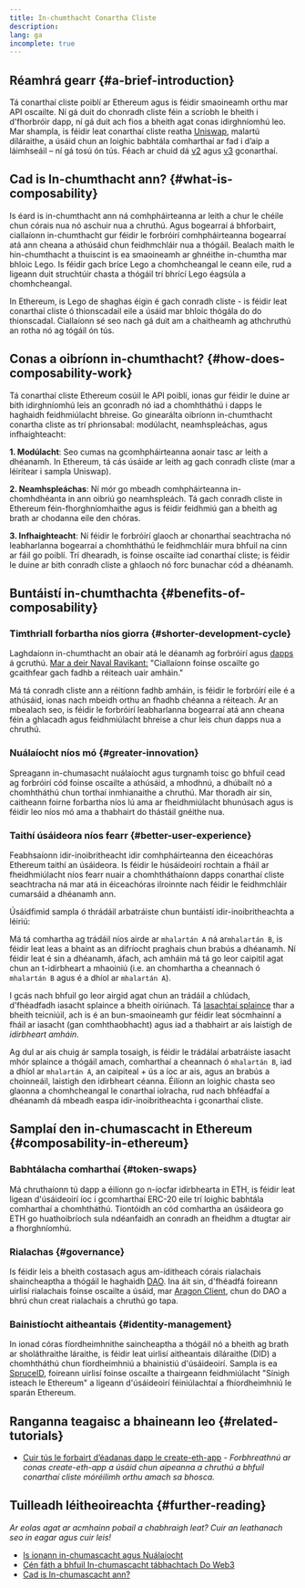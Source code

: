 ```yaml
---
title: In-chumthacht Conartha Cliste
description:
lang: ga
incomplete: true
---
```


## Réamhrá gearr {#a-brief-introduction}

Tá conarthaí cliste poiblí ar Ethereum agus is féidir smaoineamh orthu mar API oscailte. Ní gá duit do chonradh cliste féin a scríobh le bheith i d'fhorbróir dapp, ní gá duit ach fios a bheith agat conas idirghníomhú leo. Mar shampla, is féidir leat conarthaí cliste reatha [Uniswap](https://uniswap.exchange/swap), malartú díláraithe, a úsáid chun an loighic babhtála comharthaí ar fad i d’aip a láimhseáil – ní gá tosú ón tús. Féach ar chuid dá [v2](https://github.com/Uniswap/uniswap-v2-core/tree/master/contracts) agus [v3](https://github.com/Uniswap/uniswap-v3-core/tree/main/contracts) gconarthaí.

## Cad is In-chumthacht ann? {#what-is-composability}

Is éard is in-chumthacht ann ná comhpháirteanna ar leith a chur le chéile chun córais nua nó aschuir nua a chruthú. Agus bogearraí á bhforbairt, ciallaíonn in-chumthacht gur féidir le forbróirí comhpháirteanna bogearraí atá ann cheana a athúsáid chun feidhmchláir nua a thógáil. Bealach maith le hin-chumthacht a thuiscint is ea smaoineamh ar ghnéithe in-chumtha mar bhloic Lego. Is féidir gach bríce Lego a chomhcheangal le ceann eile, rud a ligeann duit struchtúir chasta a thógáil trí bhrící Lego éagsúla a chomhcheangal.

In Ethereum, is Lego de shaghas éigin é gach conradh cliste - is féidir leat conarthaí cliste ó thionscadail eile a úsáid mar bhloic thógála do do thionscadal. Ciallaíonn sé seo nach gá duit am a chaitheamh ag athchruthú an rotha nó ag tógáil ón tús.

## Conas a oibríonn in-chumthacht? {#how-does-composability-work}

Tá conarthaí cliste Ethereum cosúil le API poiblí, ionas gur féidir le duine ar bith idirghníomhú leis an gconradh nó iad a chomhtháthú i dapps le haghaidh feidhmiúlacht bhreise. Go ginearálta oibríonn in-chumthacht conartha cliste as trí phrionsabal: modúlacht, neamhspleáchas, agus infhaighteacht:

**1. Modúlacht**: Seo cumas na gcomhpháirteanna aonair tasc ar leith a dhéanamh. In Ethereum, tá cás úsáide ar leith ag gach conradh cliste (mar a léirítear i sampla Uniswap).

**2. Neamhspleáchas**: Ní mór go mbeadh comhpháirteanna in-chomhdhéanta in ann oibriú go neamhspleách. Tá gach conradh cliste in Ethereum féin-fhorghníomhaithe agus is féidir feidhmiú gan a bheith ag brath ar chodanna eile den chóras.

**3. Infhaighteacht**: Ní féidir le forbróirí glaoch ar chonarthaí seachtracha nó leabharlanna bogearraí a chomhtháthú le feidhmchláir mura bhfuil na cinn ar fáil go poiblí. Trí dhearadh, is foinse oscailte iad conarthaí cliste; is féidir le duine ar bith conradh cliste a ghlaoch nó forc bunachar cód a dhéanamh.

## Buntáistí in-chumthachta {#benefits-of-composability}

### Timthriall forbartha níos giorra {#shorter-development-cycle}

Laghdaíonn in-chumthacht an obair atá le déanamh ag forbróirí agus [dapps](/dapps/#what-are-dapps) á gcruthú. [Mar a deir Naval Ravikant:](https://twitter.com/naval/status/1444366754650656770) "Ciallaíonn foinse oscailte go gcaithfear gach fadhb a réiteach uair amháin."

Má tá conradh cliste ann a réitíonn fadhb amháin, is féidir le forbróirí eile é a athúsáid, ionas nach mbeidh orthu an fhadhb chéanna a réiteach. Ar an mbealach seo, is féidir le forbróirí leabharlanna bogearraí atá ann cheana féin a ghlacadh agus feidhmiúlacht bhreise a chur leis chun dapps nua a chruthú.

### Nuálaíocht níos mó {#greater-innovation}

Spreagann in-chumasacht nuálaíocht agus turgnamh toisc go bhfuil cead ag forbróirí cód foinse oscailte a athúsáid, a mhodhnú, a dhúbailt nó a chomhtháthú chun torthaí inmhianaithe a chruthú. Mar thoradh air sin, caitheann foirne forbartha níos lú ama ar fheidhmiúlacht bhunúsach agus is féidir leo níos mó ama a thabhairt do thástáil gnéithe nua.

### Taithí úsáideora níos fearr {#better-user-experience}

Feabhsaíonn idir-inoibritheacht idir comhpháirteanna den éiceachóras Ethereum taithí an úsáideora. Is féidir le húsáideoirí rochtain a fháil ar fheidhmiúlacht níos fearr nuair a chomhtháthaíonn dapps conarthaí cliste seachtracha ná mar atá in éiceachóras ilroinnte nach féidir le feidhmchláir cumarsáid a dhéanamh ann.

Úsáidfimid sampla ó thrádáil arbatráiste chun buntáistí idir-inoibritheachta a léiriú:

Má tá comhartha ag trádáil níos airde ar `mhalartán A` ná ar`mhalartán B`, is féidir leat leas a bhaint as an difríocht praghais chun brabús a dhéanamh. Ní féidir leat é sin a dhéanamh, áfach, ach amháin má tá go leor caipitil agat chun an t-idirbheart a mhaoiniú (i.e. an chomhartha a cheannach ó `mhalartán B` agus é a dhíol ar `mhalartán A`).

I gcás nach bhfuil go leor airgid agat chun an trádáil a chlúdach, d'fhéadfadh iasacht splaince a bheith oiriúnach. Tá [Iasachtaí splaince](/defi/#flash-loans) thar a bheith teicniúil, ach is é an bun-smaoineamh gur féidir leat sócmhainní a fháil ar iasacht (gan comhthaobhacht) agus iad a thabhairt ar ais laistigh de _idirbheart amháin_.

Ag dul ar ais chuig ár sampla tosaigh, is féidir le trádálaí arbatráiste iasacht mhór splaince a thógáil amach, comharthaí a cheannach ó `mhalartán B`, iad a dhíol ar `mhalartán A`, an caipiteal + ús a íoc ar ais, agus an brabús a choinneáil, laistigh den idirbheart céanna. Éilíonn an loighic chasta seo glaonna a chomhcheangal le conarthaí iolracha, rud nach bhféadfaí a dhéanamh dá mbeadh easpa idir-inoibritheachta i gconarthaí cliste.

## Samplaí den in-chumascacht in Ethereum {#composability-in-ethereum}

### Babhtálacha comharthaí {#token-swaps}

Má chruthaíonn tú dapp a éilíonn go n-íocfar idirbhearta in ETH, is féidir leat ligean d'úsáideoirí íoc i gcomharthaí ERC-20 eile trí loighic babhtála comharthaí a chomhtháthú. Tiontóidh an cód comhartha an úsáideora go ETH go huathoibríoch sula ndéanfaidh an conradh an fheidhm a dtugtar air a fhorghníomhú.

### Rialachas {#governance}

Is féidir leis a bheith costasach agus am-íditheach córais rialachais shaincheaptha a thógáil le haghaidh [DAO](/dao/). Ina áit sin, d'fhéadfá foireann uirlisí rialachais foinse oscailte a úsáid, mar [Aragon Client](https://client.aragon.org/), chun do DAO a bhrú chun creat rialachais a chruthú go tapa.

### Bainistíocht aitheantais {#identity-management}

In ionad córas fíordheimhnithe saincheaptha a thógáil nó a bheith ag brath ar sholáthraithe láraithe, is féidir leat uirlisí aitheantais díláraithe (DID) a chomhtháthú chun fíordheimhniú a bhainistiú d'úsáideoirí. Sampla is ea [SpruceID](https://www.spruceid.com/), foireann uirlisí foinse oscailte a thairgeann feidhmiúlacht "Sínigh isteach le Ethereum" a ligeann d'úsáideoirí féiniúlachtaí a fhíordheimhniú le sparán Ethereum.

## Ranganna teagaisc a bhaineann leo {#related-tutorials}

- [Cuir tús le forbairt d’éadanas dapp le create-eth-app](/developers/tutorials/kickstart-your-dapp-frontend-development-with-create-eth-app/) _- Forbhreathnú ar conas create-eth-app a úsáid chun aipeanna a chruthú a bhfuil conarthaí cliste móréilimh orthu amach sa bhosca._

## Tuilleadh léitheoireachta {#further-reading}

_Ar eolas agat ar acmhainn pobail a chabhraigh leat? Cuir an leathanach seo in eagar agus cuir leis!_

- [Is ionann in-chumascacht agus Nuálaíocht](https://future.a16z.com/how-composability-unlocks-crypto-and-everything-else/)
- [Cén fáth a bhfuil In-chumascacht tábhachtach Do Web3](https://hackernoon.com/why-composability-matters-for-web3)
- [Cad is In-chumascacht ann?](https://blog.aragon.org/what-is-composability/#:~:text=Aragon,connect%20to%20every%20other%20piece.)
